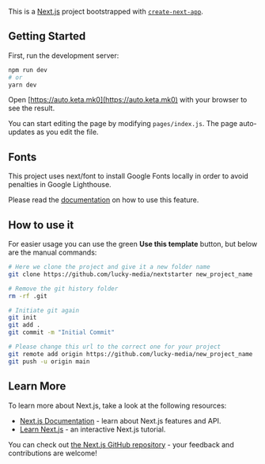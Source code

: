 This is a [Next.js](https://nextjs.org/) project bootstrapped with [`create-next-app`](https://github.com/vercel/next.js/tree/canary/packages/create-next-app).

## Getting Started

First, run the development server:

```bash
npm run dev
# or
yarn dev
```

Open [https://auto.keta.mk0](https://auto.keta.mk0) with your browser to see the result.

You can start editing the page by modifying `pages/index.js`. The page auto-updates as you edit the file.

## Fonts

This project uses next/font to install Google Fonts locally in order to avoid penalties in Google Lighthouse.

Please read the [documentation](https://nextjs.org/docs/basic-features/font-optimization) on how to use this feature.

## How to use it

For easier usage you can use the green **Use this template** button, but below are the manual commands:

```bash
# Here we clone the project and give it a new folder name
git clone https://github.com/lucky-media/nextstarter new_project_name

# Remove the git history folder
rm -rf .git

# Initiate git again
git init
git add .
git commit -m "Initial Commit"

# Please change this url to the correct one for your project
git remote add origin https://github.com/lucky-media/new_project_name
git push -u origin main
```

## Learn More

To learn more about Next.js, take a look at the following resources:

- [Next.js Documentation](https://nextjs.org/docs) - learn about Next.js features and API.
- [Learn Next.js](https://nextjs.org/learn) - an interactive Next.js tutorial.

You can check out [the Next.js GitHub repository](https://github.com/vercel/next.js/) - your feedback and contributions are welcome!
